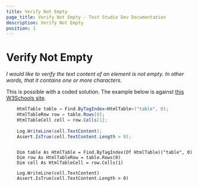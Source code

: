 ```yaml
---
title: Verify Not Empty
page_title: Verify Not Empty - Test Studio Dev Documentation
description: Verify Not Empty
position: 1
---
```

# Verify Not Empty

*I would like to verify the text content of an element is not empty. In other words, that it contains one or more characters.*

This is possible with a coded solution. The example below is against <a href="http://www.w3schools.com/html/html_tables.asp" target="_blank">this W3Schools site</a>.

````C#
    HtmlTable table = Find.ByTagIndex<HtmlTable>("table", 0);
    HtmlTableRow row = table.Rows[0];
    HtmlTableCell cell = row.Cells[1];
    
    Log.WriteLine(cell.TextContent);
    Assert.IsTrue(cell.TextContent.Length > 0);
````
````VB

    Dim table As HtmlTable = Find.ByTagIndex(Of HtmlTable)("table", 0)
    Dim row As HtmlTableRow = table.Rows(0)
    Dim cell As HtmlTableCell = row.Cells(1)
    
    Log.WriteLine(cell.TextContent)
    Assert.IsTrue(cell.TextContent.Length > 0)
````